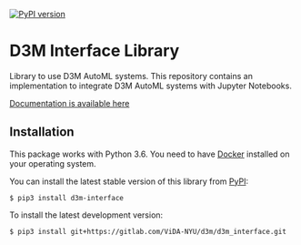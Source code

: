 [![PyPI version](https://badge.fury.io/py/d3m-interface.svg)](https://badge.fury.io/py/d3m-interface)

D3M Interface Library
=====================
Library to use D3M AutoML systems. This repository contains an implementation to integrate 
 D3M AutoML systems with Jupyter Notebooks. 

[Documentation is available here](https://d3m-interface.readthedocs.io/en/latest/)

## Installation
This package works with Python 3.6. You need to have [Docker](https://docs.docker.com/get-docker/) installed on your operating system.

You can install the latest stable version of this library from [PyPI](https://pypi.org/project/d3m-interface/):

```
$ pip3 install d3m-interface
```

To install the latest development version:

```
$ pip3 install git+https://gitlab.com/ViDA-NYU/d3m/d3m_interface.git
```
